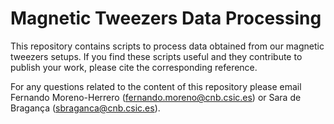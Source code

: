 # Magnetic Tweezers Data Processing

This repository contains scripts to process data obtained from our magnetic tweezers setups.
If you find these scripts useful and they contribute to publish your work, please cite the corresponding reference.

For any questions related to the content of this repository please email Fernando Moreno-Herrero (fernando.moreno@cnb.csic.es) or Sara de Bragança (sbraganca@cnb.csic.es).
